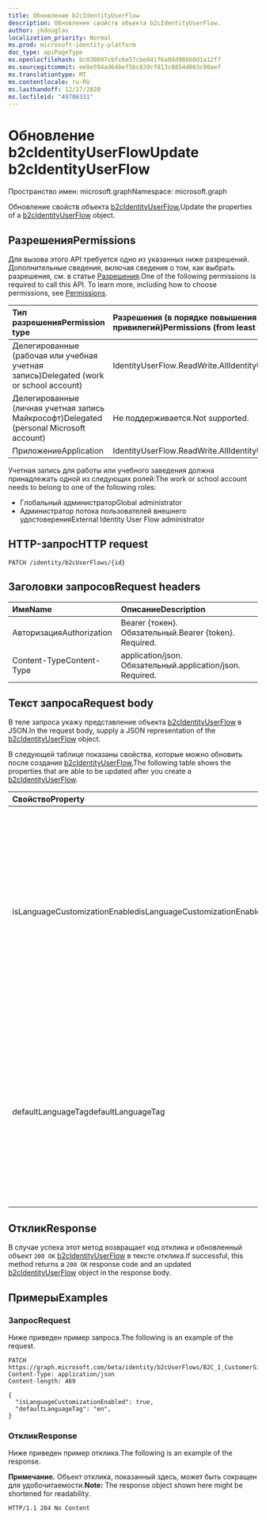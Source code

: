 ```yaml
---
title: Обновление b2cIdentityUserFlow
description: Обновление свойств объекта b2cIdentityUserFlow.
author: jkdouglas
localization_priority: Normal
ms.prod: microsoft-identity-platform
doc_type: apiPageType
ms.openlocfilehash: bc030097cbfc6e57cbe841f6a0dd98660d1a12f7
ms.sourcegitcommit: ee9e594ad64bef5bc839cf813c0854d083c00aef
ms.translationtype: MT
ms.contentlocale: ru-RU
ms.lasthandoff: 12/17/2020
ms.locfileid: "49706331"
---
```

# <a name="update-b2cidentityuserflow"></a><span data-ttu-id="b3334-103">Обновление b2cIdentityUserFlow</span><span class="sxs-lookup"><span data-stu-id="b3334-103">Update b2cIdentityUserFlow</span></span>

<span data-ttu-id="b3334-104">Пространство имен: microsoft.graph</span><span class="sxs-lookup"><span data-stu-id="b3334-104">Namespace: microsoft.graph</span></span>

<span data-ttu-id="b3334-105">Обновление свойств объекта [b2cIdentityUserFlow.](../resources/b2cidentityuserflow.md)</span><span class="sxs-lookup"><span data-stu-id="b3334-105">Update the properties of a [b2cIdentityUserFlow](../resources/b2cidentityuserflow.md) object.</span></span>

## <a name="permissions"></a><span data-ttu-id="b3334-106">Разрешения</span><span class="sxs-lookup"><span data-stu-id="b3334-106">Permissions</span></span>

<span data-ttu-id="b3334-p101">Для вызова этого API требуется одно из указанных ниже разрешений. Дополнительные сведения, включая сведения о том, как выбрать разрешения, см. в статье [Разрешения](/graph/permissions-reference).</span><span class="sxs-lookup"><span data-stu-id="b3334-p101">One of the following permissions is required to call this API. To learn more, including how to choose permissions, see [Permissions](/graph/permissions-reference).</span></span>

|<span data-ttu-id="b3334-109">Тип разрешения</span><span class="sxs-lookup"><span data-stu-id="b3334-109">Permission type</span></span>      | <span data-ttu-id="b3334-110">Разрешения (в порядке повышения привилегий)</span><span class="sxs-lookup"><span data-stu-id="b3334-110">Permissions (from least to most privileged)</span></span>              |
|:--------------------|:---------------------------------------------------------|
|<span data-ttu-id="b3334-111">Делегированные (рабочая или учебная учетная запись)</span><span class="sxs-lookup"><span data-stu-id="b3334-111">Delegated (work or school account)</span></span>|<span data-ttu-id="b3334-112">IdentityUserFlow.ReadWrite.All</span><span class="sxs-lookup"><span data-stu-id="b3334-112">IdentityUserFlow.ReadWrite.All</span></span>|
|<span data-ttu-id="b3334-113">Делегированные (личная учетная запись Майкрософт)</span><span class="sxs-lookup"><span data-stu-id="b3334-113">Delegated (personal Microsoft account)</span></span>| <span data-ttu-id="b3334-114">Не поддерживается.</span><span class="sxs-lookup"><span data-stu-id="b3334-114">Not supported.</span></span>|
|<span data-ttu-id="b3334-115">Приложение</span><span class="sxs-lookup"><span data-stu-id="b3334-115">Application</span></span>|<span data-ttu-id="b3334-116">IdentityUserFlow.ReadWrite.All</span><span class="sxs-lookup"><span data-stu-id="b3334-116">IdentityUserFlow.ReadWrite.All</span></span>|

<span data-ttu-id="b3334-117">Учетная запись для работы или учебного заведения должна принадлежать одной из следующих ролей:</span><span class="sxs-lookup"><span data-stu-id="b3334-117">The work or school account needs to belong to one of the following roles:</span></span>

* <span data-ttu-id="b3334-118">Глобальный администратор</span><span class="sxs-lookup"><span data-stu-id="b3334-118">Global administrator</span></span>
* <span data-ttu-id="b3334-119">Администратор потока пользователей внешнего удостоверения</span><span class="sxs-lookup"><span data-stu-id="b3334-119">External Identity User Flow administrator</span></span>

## <a name="http-request"></a><span data-ttu-id="b3334-120">HTTP-запрос</span><span class="sxs-lookup"><span data-stu-id="b3334-120">HTTP request</span></span>

<!-- {
  "blockType": "ignored"
}
-->

``` http
PATCH /identity/b2cUserFlows/{id}
```

## <a name="request-headers"></a><span data-ttu-id="b3334-121">Заголовки запросов</span><span class="sxs-lookup"><span data-stu-id="b3334-121">Request headers</span></span>

|<span data-ttu-id="b3334-122">Имя</span><span class="sxs-lookup"><span data-stu-id="b3334-122">Name</span></span>|<span data-ttu-id="b3334-123">Описание</span><span class="sxs-lookup"><span data-stu-id="b3334-123">Description</span></span>|
|:---|:---|
|<span data-ttu-id="b3334-124">Авторизация</span><span class="sxs-lookup"><span data-stu-id="b3334-124">Authorization</span></span>|<span data-ttu-id="b3334-p102">Bearer {токен}. Обязательный.</span><span class="sxs-lookup"><span data-stu-id="b3334-p102">Bearer {token}. Required.</span></span>|
|<span data-ttu-id="b3334-127">Content-Type</span><span class="sxs-lookup"><span data-stu-id="b3334-127">Content-Type</span></span>|<span data-ttu-id="b3334-p103">application/json. Обязательный.</span><span class="sxs-lookup"><span data-stu-id="b3334-p103">application/json. Required.</span></span>|

## <a name="request-body"></a><span data-ttu-id="b3334-130">Текст запроса</span><span class="sxs-lookup"><span data-stu-id="b3334-130">Request body</span></span>

<span data-ttu-id="b3334-131">В теле запроса укажу представление объекта [b2cIdentityUserFlow](../resources/b2cidentityuserflow.md) в JSON.</span><span class="sxs-lookup"><span data-stu-id="b3334-131">In the request body, supply a JSON representation of the [b2cIdentityUserFlow](../resources/b2cidentityuserflow.md) object.</span></span>

<span data-ttu-id="b3334-132">В следующей таблице показаны свойства, которые можно обновить после создания [b2cIdentityUserFlow.](../resources/b2cidentityuserflow.md)</span><span class="sxs-lookup"><span data-stu-id="b3334-132">The following table shows the properties that are able to be updated after you create a [b2cIdentityUserFlow](../resources/b2cidentityuserflow.md).</span></span>

|<span data-ttu-id="b3334-133">Свойство</span><span class="sxs-lookup"><span data-stu-id="b3334-133">Property</span></span>|<span data-ttu-id="b3334-134">Тип</span><span class="sxs-lookup"><span data-stu-id="b3334-134">Type</span></span>|<span data-ttu-id="b3334-135">Описание</span><span class="sxs-lookup"><span data-stu-id="b3334-135">Description</span></span>|
|:---|:---|:---|
|<span data-ttu-id="b3334-136">isLanguageCustomizationEnabled</span><span class="sxs-lookup"><span data-stu-id="b3334-136">isLanguageCustomizationEnabled</span></span>|<span data-ttu-id="b3334-137">Логический</span><span class="sxs-lookup"><span data-stu-id="b3334-137">Boolean</span></span>|<span data-ttu-id="b3334-138">Свойство, которое определяет, включена ли настройка языка в пользовательском потоке B2C.</span><span class="sxs-lookup"><span data-stu-id="b3334-138">The property that determines whether language customization is enabled within the B2C user flow.</span></span> <span data-ttu-id="b3334-139">Настройка языка не включена по умолчанию для потоков пользователей B2C.</span><span class="sxs-lookup"><span data-stu-id="b3334-139">Language customization is not enabled by default for B2C user flows.</span></span>|
|<span data-ttu-id="b3334-140">defaultLanguageTag</span><span class="sxs-lookup"><span data-stu-id="b3334-140">defaultLanguageTag</span></span>|<span data-ttu-id="b3334-141">String</span><span class="sxs-lookup"><span data-stu-id="b3334-141">String</span></span>|<span data-ttu-id="b3334-142">Указывает язык по умолчанию для b2cIdentityUserFlow, который используется, когда в запросе не указан `ui_locale` тег.</span><span class="sxs-lookup"><span data-stu-id="b3334-142">Indicates the default language of the b2cIdentityUserFlow that is used when no `ui_locale` tag is specified in the request.</span></span> <span data-ttu-id="b3334-143">Это поле соответствует [стандарту RFC 5646.](https://tools.ietf.org/html/rfc5646)</span><span class="sxs-lookup"><span data-stu-id="b3334-143">This field is [RFC 5646](https://tools.ietf.org/html/rfc5646) compliant.</span></span>|

## <a name="response"></a><span data-ttu-id="b3334-144">Отклик</span><span class="sxs-lookup"><span data-stu-id="b3334-144">Response</span></span>

<span data-ttu-id="b3334-145">В случае успеха этот метод возвращает код отклика и обновленный объект `200 OK` [b2cIdentityUserFlow](../resources/b2cidentityuserflow.md) в тексте отклика.</span><span class="sxs-lookup"><span data-stu-id="b3334-145">If successful, this method returns a `200 OK` response code and an updated [b2cIdentityUserFlow](../resources/b2cidentityuserflow.md) object in the response body.</span></span>

## <a name="examples"></a><span data-ttu-id="b3334-146">Примеры</span><span class="sxs-lookup"><span data-stu-id="b3334-146">Examples</span></span>

### <a name="request"></a><span data-ttu-id="b3334-147">Запрос</span><span class="sxs-lookup"><span data-stu-id="b3334-147">Request</span></span>

<span data-ttu-id="b3334-148">Ниже приведен пример запроса.</span><span class="sxs-lookup"><span data-stu-id="b3334-148">The following is an example of the request.</span></span>

<!-- {
  "blockType": "request",
  "name": "update_b2cidentityuserflow"
}
-->

``` http
PATCH https://graph.microsoft.com/beta/identity/b2cUserFlows/B2C_1_CustomerSignUp
Content-Type: application/json
Content-length: 469

{
  "isLanguageCustomizationEnabled": true,
  "defaultLanguageTag": "en",
}
```

### <a name="response"></a><span data-ttu-id="b3334-149">Отклик</span><span class="sxs-lookup"><span data-stu-id="b3334-149">Response</span></span>

<span data-ttu-id="b3334-150">Ниже приведен пример отклика.</span><span class="sxs-lookup"><span data-stu-id="b3334-150">The following is an example of the response.</span></span>

<span data-ttu-id="b3334-151">**Примечание.** Объект отклика, показанный здесь, может быть сокращен для удобочитаемости.</span><span class="sxs-lookup"><span data-stu-id="b3334-151">**Note:** The response object shown here might be shortened for readability.</span></span>
<!-- {
  "blockType": "response",
  "truncated": true,
}
-->

``` http
HTTP/1.1 204 No Content
```

<!-- {
  "type": "#page.annotation",
  "description": "Create b2CUserFlow",
  "keywords": "",
  "section": "documentation",
  "tocPath": "",
  "suppressions": [
    "Error: update_b2cidentityuserflow/userFlowTypeVersion:\r\n      Expected type Single but actual was Int64. Property: userFlowTypeVersion, actual value: '1'",
    "Error: update_b2cidentityuserflow/userFlowTypeVersion:\r\n    Expected type Single but actual was Int64. Property: userFlowTypeVersion, actual value: '1'"
  ]
}-->
